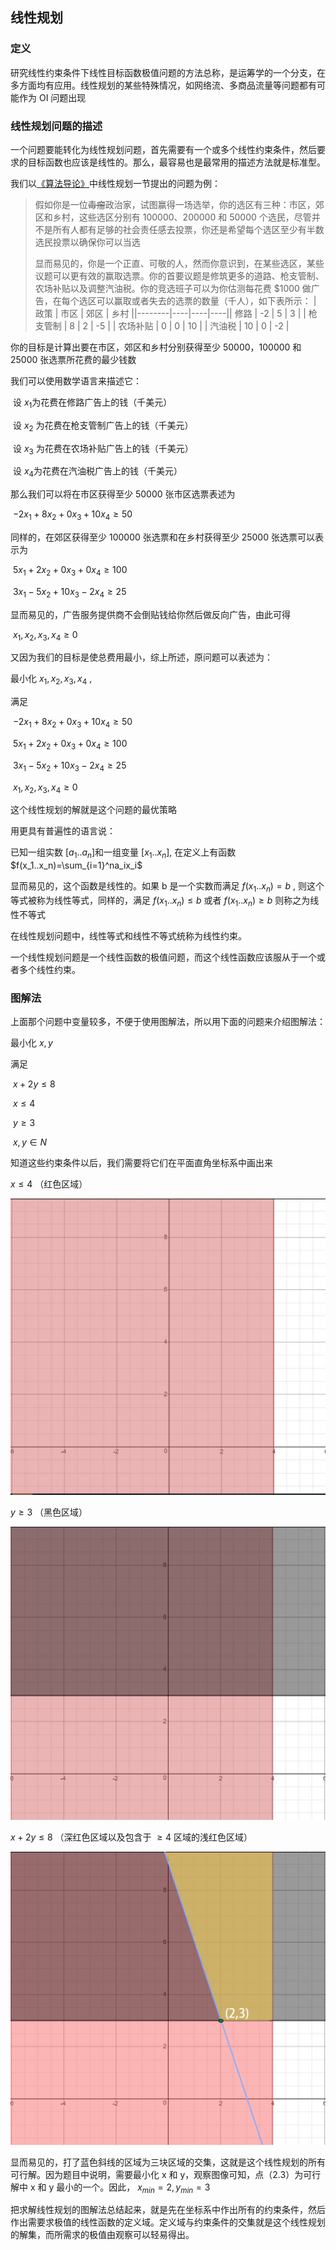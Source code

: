 ## 线性规划

### 定义

研究线性约束条件下线性目标函数极值问题的方法总称，是运筹学的一个分支，在多方面均有应用。线性规划的某些特殊情况，如网络流、多商品流量等问题都有可能作为 OI 问题出现

### 线性规划问题的描述

一个问题要能转化为线性规划问题，首先需要有一个或多个线性约束条件，然后要求的目标函数也应该是线性的。那么，最容易也是最常用的描述方法就是标准型。

我们以[《算法导论》](https://mitpress.ublish.com/ereader/1/?preview#page/Cover)中线性规划一节提出的问题为例：

> 假如你是一位~~毒瘤~~政治家，试图赢得一场选举，你的选区有三种：市区，郊区和乡村，这些选区分别有 100000、200000 和 50000 个选民，尽管并不是所有人都有足够的社会责任感去投票，你还是希望每个选区至少有半数选民投票以确保你可以当选
>
> 显而易见的，你是一个正直、可敬的人，然而你意识到，在某些选区，某些议题可以更有效的赢取选票。你的首要议题是修筑更多的道路、枪支管制、农场补贴以及调整汽油税。你的竞选班子可以为你估测每花费 $1000 做广告，在每个选区可以赢取或者失去的选票的数量（千人），如下表所示：
> | 政策     | 市区 | 郊区 | 乡村 |\|--------\|----\|----\|----\|| 修路     | -2   | 5    | 3    |
> | 枪支管制 | 8    | 2    | -5   |
> | 农场补贴 | 0    | 0    | 10   |
> | 汽油税   | 10   | 0    | -2   |

你的目标是计算出要在市区，郊区和乡村分别获得至少 50000，100000 和 25000 张选票所花费的最少钱数

我们可以使用数学语言来描述它：

​	设 $x_1​$ 为花费在修路广告上的钱（千美元）

​	设 $x_2$ 为花费在枪支管制广告上的钱（千美元）

​	设 $x_3$ 为花费在农场补贴广告上的钱​（千美元）

​	设 $x_4​$ 为花费在汽油税广告上的钱（千美元）

那么我们可以将在市区获得至少 50000 张市区选票表述为

​ $-2x_1+8x_2+0x_3+10x_4\geq50​$ 

同样的，在郊区获得至少 100000 张选票和在乡村获得至少 25000 张选票可以表示为

​ $5x_1+2x_2+0x_3+0x_4\geq100​$ 

​ $3x_1-5x_2+10x_3-2x_4\geq25​$ 

显而易见的，广告服务提供商不会倒贴钱给你然后做反向广告，由此可得

​ $x_1,x_2,x_3,x_4\geq0​$ 

又因为我们的目标是使总费用最小，综上所述，原问题可以表述为：

最小化 $x_1,x_2,x_3,x_4$ ,

满足

​ $-2x_1+8x_2+0x_3+10x_4\geq50​$ 

​ $5x_1+2x_2+0x_3+0x_4\geq100$ 

​ $3x_1-5x_2+10x_3-2x_4\geq25​$ 

​ $x_1,x_2,x_3,x_4\geq0$ 

这个线性规划的解就是这个问题的最优策略

用更具有普遍性的语言说：

已知一组实数 $[a_1..a_n]​$ 和一组变量 $[x_1..x_n]​$ , 在定义上有函数 $f(x_1..x_n)=\sum_{i=1}^na_ix_i​$ 

显而易见的，这个函数是线性的。如果 b 是一个实数而满足 $f(x_1..x_n)=b$ , 则这个等式被称为线性等式，同样的，满足 $f(x_1..x_n)\leq b$ 或者 $f(x_1..x_n)\geq b$ 则称之为线性不等式

在线性规划问题中，线性等式和线性不等式统称为线性约束。

一个线性规划问题是一个线性函数的极值问题，而这个线性函数应该服从于一个或者多个线性约束。

### 图解法

上面那个问题中变量较多，不便于使用图解法，所以用下面的问题来介绍图解法：

最小化 $x,y$ 

满足

​ $x+2y\leq8 ​$ 

​ $x\leq4 ​$ 

​ $y\geq3 ​$ 

​ $x,y\in N​$ 

知道这些约束条件以后，我们需要将它们在平面直角坐标系中画出来

 $x\leq4$ （红色区域）

![img](images/linear-programming1.png)

 $y\geq3$ （黑色区域）

![img](images/linear-programming2.png)

 $x+2y\leq8$ （深红色区域以及包含于 $\geq4$ 区域的浅红色区域）

![img](images/linear-programming3.png)

显而易见的，打了蓝色斜线的区域为三块区域的交集，这就是这个线性规划的所有可行解。因为题目中说明，需要最小化 x 和 y，观察图像可知，点（2.3）为可行解中 x 和 y 最小的一个。因此， $x_{min}=2,y_{min}=3$ 

把求解线性规划的图解法总结起来，就是先在坐标系中作出所有的约束条件，然后作出需要求极值的线性函数的定义域。定义域与约束条件的交集就是这个线性规划的解集，而所需求的极值由观察可以轻易得出。
